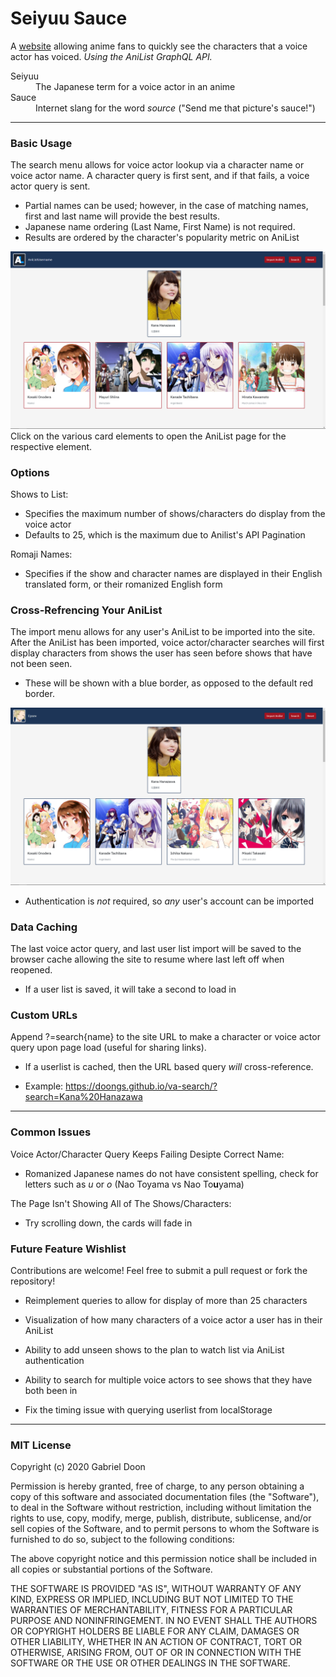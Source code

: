 # Seiyuu Sauce
A [website](https://doongs.github.io/va-search/) allowing anime fans to quickly see the characters that a voice actor has voiced.
*Using the AniList GraphQL API.*
<dl>
  <dt>Seiyuu</dt>
  <dd>The Japanese term for a voice actor in an anime</dd>
  <dt>Sauce</dt>
  <dd>Internet slang for the word <em>source</em> ("Send me that picture's sauce!")</dd>
</dl>

---

### Basic Usage
The search menu allows for voice actor lookup via a character name or voice actor name. 
A character query is first sent, and if that fails, a voice actor query is sent. 
- Partial names can be used; however, in the case of matching names, first and last name will provide the best results. 
- Japanese name ordering (Last Name, First Name) is not required.
- Results are ordered by the character's popularity metric on AniList

![Screenshot of a basic voice actor search for Kana Hanazawa](basicExample.PNG)
Click on the various card elements to open the AniList page for the respective element.
### Options
Shows to List:
- Specifies the maximum number of shows/characters do display from the voice actor 
- Defaults to 25, which is the maximum due to Anilist's API Pagination

Romaji Names:
- Specifies if the show and character names are displayed in their English translated form, or their romanized English form
### Cross-Refrencing Your AniList
The import menu allows for any user's AniList to be imported into the site. 
After the AniList has been imported, voice actor/character searches will first display characters from shows the user has seen before shows that have not been seen.
- These will be shown with a blue border, as opposed to the default red border.

![Screenshot of a cross-referenced voice actor search for Kana Hanazawa](listExample.PNG)
- Authentication is *not* required, so *any* user's account can be imported

### Data Caching
The last voice actor query, and last user list import will be saved to the browser cache allowing the site to resume where last left off when reopened. 
- If a user list is saved, it will take a second to load in

### Custom URLs
Append ?=search{name} to the site URL to make a character or voice actor query upon page load (useful for sharing links). 
- If a userlist is cached, then the URL based query *will* cross-reference.

- Example: https://doongs.github.io/va-search/?search=Kana%20Hanazawa
---
### Common Issues
Voice Actor/Character Query Keeps Failing Desipte Correct Name:
- Romanized Japanese names do not have consistent spelling, check for letters such as *u* or *o* (Nao Toyama vs Nao To**u**yama)

The Page Isn't Showing All of The Shows/Characters:
- Try scrolling down, the cards will fade in 

### Future Feature Wishlist

Contributions are welcome! Feel free to submit a pull request or fork the repository!

- Reimplement queries to allow for display of more than 25 characters

- Visualization of how many characters of a voice actor a user has in their AniList

- Ability to add unseen shows to the plan to watch list via AniList authentication

- Ability to search for multiple voice actors to see shows that they have both been in

- Fix the timing issue with querying userlist from localStorage

---

### MIT License

Copyright (c) 2020 Gabriel Doon

Permission is hereby granted, free of charge, to any person obtaining a copy
of this software and associated documentation files (the "Software"), to deal
in the Software without restriction, including without limitation the rights
to use, copy, modify, merge, publish, distribute, sublicense, and/or sell
copies of the Software, and to permit persons to whom the Software is
furnished to do so, subject to the following conditions:

The above copyright notice and this permission notice shall be included in all
copies or substantial portions of the Software.

THE SOFTWARE IS PROVIDED "AS IS", WITHOUT WARRANTY OF ANY KIND, EXPRESS OR
IMPLIED, INCLUDING BUT NOT LIMITED TO THE WARRANTIES OF MERCHANTABILITY,
FITNESS FOR A PARTICULAR PURPOSE AND NONINFRINGEMENT. IN NO EVENT SHALL THE
AUTHORS OR COPYRIGHT HOLDERS BE LIABLE FOR ANY CLAIM, DAMAGES OR OTHER
LIABILITY, WHETHER IN AN ACTION OF CONTRACT, TORT OR OTHERWISE, ARISING FROM,
OUT OF OR IN CONNECTION WITH THE SOFTWARE OR THE USE OR OTHER DEALINGS IN THE
SOFTWARE.


